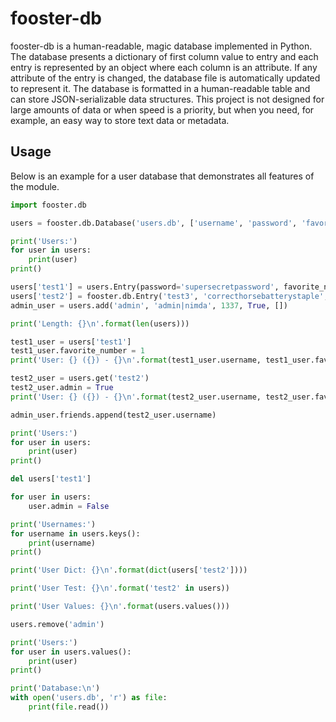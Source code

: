 fooster-db
==========

fooster-db is a human-readable, magic database implemented in Python. The database presents a dictionary of first column value to entry and each entry is represented by an object where each column is an attribute. If any attribute of the entry is changed, the database file is automatically updated to represent it. The database is formatted in a human-readable table and can store JSON-serializable data structures. This project is not designed for large amounts of data or when speed is a priority, but when you need, for example, an easy way to store text data or metadata.


Usage
-----

Below is an example for a user database that demonstrates all features of the module.

```python
import fooster.db

users = fooster.db.Database('users.db', ['username', 'password', 'favorite_number', 'admin', 'friends'])

print('Users:')
for user in users:
    print(user)
print()

users['test1'] = users.Entry(password='supersecretpassword', favorite_number=None, admin=False, friends=['olduser'])
users['test2'] = fooster.db.Entry('test3', 'correcthorsebatterystaple', 7, False, ['alice', 'bob'])
admin_user = users.add('admin', 'admin|nimda', 1337, True, [])

print('Length: {}\n'.format(len(users)))

test1_user = users['test1']
test1_user.favorite_number = 1
print('User: {} ({}) - {}\n'.format(test1_user.username, test1_user.favorite_number, ', '.join(test1_user.friends)))

test2_user = users.get('test2')
test2_user.admin = True
print('User: {} ({}) - {}\n'.format(test2_user.username, test2_user.favorite_number, ', '.join(test2_user.friends)))

admin_user.friends.append(test2_user.username)

print('Users:')
for user in users:
    print(user)
print()

del users['test1']

for user in users:
    user.admin = False

print('Usernames:')
for username in users.keys():
    print(username)
print()

print('User Dict: {}\n'.format(dict(users['test2'])))

print('User Test: {}\n'.format('test2' in users))

print('User Values: {}\n'.format(users.values()))

users.remove('admin')

print('Users:')
for user in users.values():
    print(user)
print()

print('Database:\n')
with open('users.db', 'r') as file:
    print(file.read())
```
